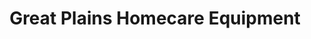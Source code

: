 ---
title: "Great Plains Homecare Equipment"
url: /north-platte/great-plains-homecare-equipment/
shop: medical supply
---